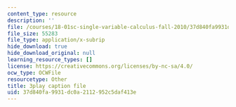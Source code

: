 ```yaml
---
content_type: resource
description: ''
file: /courses/18-01sc-single-variable-calculus-fall-2010/37d840fa9931dc0a2112952c5daf413e_5q_3FDOkVRQ.srt
file_size: 55283
file_type: application/x-subrip
hide_download: true
hide_download_original: null
learning_resource_types: []
license: https://creativecommons.org/licenses/by-nc-sa/4.0/
ocw_type: OCWFile
resourcetype: Other
title: 3play caption file
uid: 37d840fa-9931-dc0a-2112-952c5daf413e
---
```

